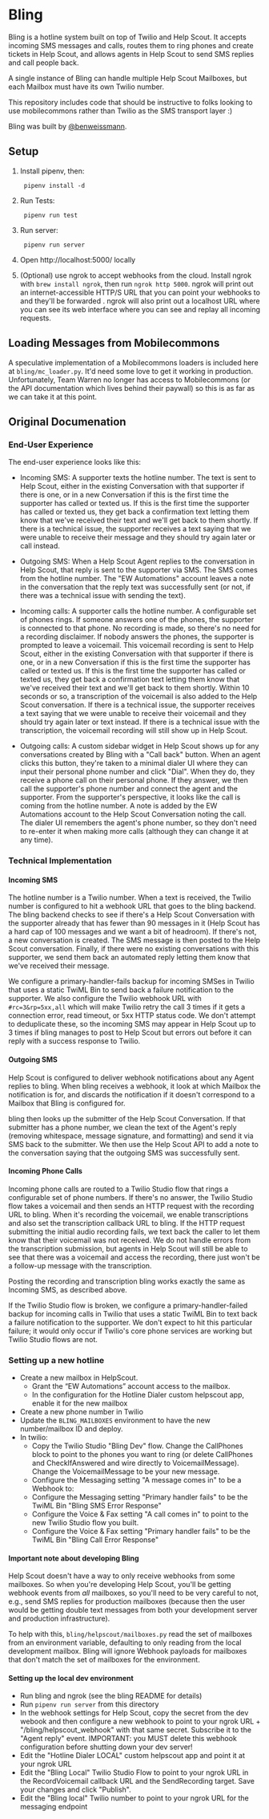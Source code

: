 # Bling

Bling is a hotline system built on top of Twilio and Help Scout. It accepts incoming SMS messages and calls, routes them to ring phones and create tickets in Help Scout, and allows agents in Help Scout to send SMS replies and call people back.

A single instance of Bling can handle multiple Help Scout Mailboxes, but each Mailbox must have its own Twilio number.

This repository includes code that should be instructive to folks looking to use mobilecommons rather than Twilio as the SMS transport layer :) 

Bling was built by [@benweissmann](https://github.com/benweissmann).

## Setup

1. Install pipenv, then:

        pipenv install -d

2. Run Tests:

        pipenv run test

3. Run server:

        pipenv run server

4. Open http://localhost:5000/ locally

5. (Optional) use ngrok to accept webhooks from the cloud. Install ngrok with `brew install ngrok`, then run `ngrok http 5000`. ngrok will print out an internet-accessible HTTP/S URL that you can point your webhooks to and they'll be forwarded . ngrok will also print out a localhost URL where you can see its web interface where you can see and replay all incoming requests.

## Loading Messages from Mobilecommons

A speculative implementation of a Mobilecommons loaders is included here at `bling/mc_loader.py`.  It'd need some love to get it working in production. Unfortunately, Team Warren no longer has access to Mobilecommons (or the API documentation which lives behind their paywall) so this is as far as we can take it at this point. 

## Original Documenation

### End-User Experience

The end-user experience looks like this:

- Incoming SMS: A supporter texts the hotline number. The text is sent to Help Scout, either in the existing Conversation with that supporter if there is one, or in a new Conversation if this is the first time the supporter has called or texted us. If this is the first time the supporter has called or texted us, they get back a confirmation text letting them know that we've received their text and we'll get back to them shortly. If there is a technical issue, the supporter receives a text saying that we were unable to receive their message and they should try again later or call instead.

- Outgoing SMS: When a Help Scout Agent replies to the conversation in Help Scout, that reply is sent to the supporter via SMS. The SMS comes from the hotline number. The "EW Automations" account leaves a note in the conversation that the reply text was successfully sent (or not, if there was a technical issue with sending the text).

- Incoming calls: A supporter calls the hotline number. A configurable set of phones rings. If someone answers one of the phones, the supporter is connected to that phone. No recording is made, so there's no need for a recording disclaimer. If nobody answers the phones, the supporter is prompted to leave a voicemail. This voicemail recording is sent to Help Scout, either in the existing Conversation with that supporter if there is one, or in a new Conversation if this is the first time the supporter has called or texted us. If this is the first time the supporter has called or texted us, they get back a confirmation text letting them know that we've received their text and we'll get back to them shortly. Within 10 seconds or so, a transcription of the voicemail is also added to the Help Scout conversation. If there is a technical issue, the supporter receives a text saying that we were unable to receive their voicemail and they should try again later or text instead. If there is a technical issue with the transcription, the voicemail recording will still show up in Help Scout.

- Outgoing calls: A custom sidebar widget in Help Scout shows up for any conversations created by Bling with a "Call back" button. When an agent clicks this button, they're taken to a minimal dialer UI where they can input their personal phone number and click "Dial". When they do, they receive a phone call on their personal phone. If they answer, we then call the supporter's phone number and connect the agent and the supporter. From the supporter's perspective, it looks like the call is coming from the hotline number. A note is added by the EW Automations account to the Help Scout Conversation noting the call. The dialer UI remembers the agent's phone number, so they don't need to re-enter it when making more calls (although they can change it at any time).

### Technical Implementation

#### Incoming SMS

The hotline number is a Twilio number. When a text is received, the Twilio number is configured to hit a webhook URL that goes to the bling backend. The bling backend checks to see if there's a Help Scout Conversation with the supporter already that has fewer than 90 messages in it (Help Scout has a hard cap of 100 messages and we want a bit of headroom). If there's not, a new conversation is created. The SMS message is then posted to the Help Scout conversation. Finally, if there were no existing conversations with this supporter, we send them back an automated reply letting them know that we've received their message.

We configure a primary-handler-fails backup for incoming SMSes in Twilio that uses a static TwiML Bin to send back a failure notification to the supporter. We also configure the Twilio webhook URL with `#rc=3&rp=5xx,all` which will make Twilio retry the call 3 times if it gets a connection error, read timeout, or 5xx HTTP status code. We don't attempt to deduplicate these, so the incoming SMS may appear in Help Scout up to 3 times if bling manages to post to Help Scout but errors out before it can reply with a success response to Twilio.

#### Outgoing SMS

Help Scout is configured to deliver webhook notifications about any Agent replies to bling. When bling receives a webhook, it look at which Mailbox the notification is for, and discards the notification if it doesn't correspond to a Mailbox that Bling is configured for.

bling then looks up the submitter of the Help Scout Conversation. If that submitter has a phone number, we clean the text of the Agent's reply (removing whitespace, message signature, and formatting) and send it via SMS back to the submitter. We then use the Help Scout API to add a note to the conversation saying that the outgoing SMS was successfully sent.

#### Incoming Phone Calls

Incoming phone calls are routed to a Twilio Studio flow that rings a configurable set of phone numbers. If there's no answer, the Twilio Studio flow takes a voicemail and then sends an HTTP request with the recording URL to bling. When it's recording the voicemail, we enable transcriptions and also set the transcription callback URL to bling. If the HTTP request submitting the initial audio recording fails, we text back the caller to let them know that their voicemail was not received. We do not handle errors from the transcription submission, but agents in Help Scout will still be able to see that there was a voicemail and access the recording, there just won't be a follow-up message with the transcription.

Posting the recording and transcription bling works exactly the same as Incoming SMS, as described above.

If the Twilio Studio flow is broken, we configure a primary-handler-failed backup for incoming calls in Twilio that uses a static TwiML Bin to text back a failure notification to the supporter. We don't expect to hit this particular failure; it would only occur if Twilio's core phone services are working but Twilio Studio flows are not.

### Setting up a new hotline

- Create a new mailbox in HelpScout.
    - Grant the “EW Automations” account access to the mailbox.
    - In the configuration for the Hotline Dialer custom helpscout app, enable it for the new mailbox
- Create a new phone number in Twilio
- Update the `BLING_MAILBOXES` environment to have the new number/mailbox ID and deploy.
-  In twilio:
    - Copy the Twilio Studio "Bling Dev" flow. Change the CallPhones block to point to the phones you want to ring (or delete CallPhones and CheckIfAnswered and wire directly to VoicemailMessage). Change the VoicemailMessage to be your new message.
    - Configure the Messaging setting "A message comes in" to be a Webhook to: <your endpoint>
    - Configure the Messaging setting "Primary handler fails" to be the TwiML Bin "Bling SMS Error Response"
    - Configure the Voice & Fax setting "A call comes in" to point to the new Twilio Studio flow you built.
    - Configure the Voice & Fax setting "Primary handler fails" to be the TwiML Bin "Bling Call Error Response"

#### Important note about developing Bling

Help Scout doesn't have a way to only receive webhooks from some mailboxes. So when you're
developing Help Scout, you'll be getting webhook events from *all* mailboxes, so you'll need to be very careful to not, e.g.,
send SMS replies for production mailboxes (because then the user would be getting double text messages from both your development
server and production infrastructure).

To help with this, `bling/helpscout/mailboxes.py` read the set of mailboxes from an environment variable, defaulting to only reading from the local development mailbox. Bling will ignore Webhook payloads for mailboxes that don't match the set of mailboxes for the environment.

#### Setting up the local dev environment

- Run bling and ngrok (see the bling README for details)
- Run `pipenv run server` from this directory
- In the webhook settings for Help Scout, copy the secret from the dev webook and then configure a new webhook to point to your ngrok URL + "/bling/helpscout_webhook" with that same secret. Subscribe it to the "Agent reply" event. IMPORTANT: you MUST delete this webhook configuration before shutting down your dev server!
- Edit the "Hotline Dialer LOCAL" custom helpscout app and point it at your ngrok URL
- Edit the "Bling Local" Twilio Studio Flow to point to your ngrok URL in the RecordVoicemail callback URL and the SendRecording target. Save your changes and click "Publish".
- Edit the "Bling local" Twilio number to point to your ngrok URL for the messaging endpoint
